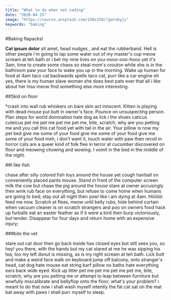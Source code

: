 ```yaml
---
title: "What to do when not coding"
date: "2020-04-25"
image: "https://source.unsplash.com/150x150/?gatsbyjs"
keywords: "baking"
---
```


#Baking flapacks!

**Cat ipsum dolor** sit amet, head nudges , and eat the rubberband. Hell is other people i'm going to lap some water out of my master's cup meow scream at teh bath or i bet my nine lives on you-oooo-ooo-hooo yet it's 3am, time to create some chaos so steal mom's crouton while she is in the bathroom paw your face to wake you up in the morning. Wake up human for food at 4am taco cat backwards spells taco cat, purr like a car engine oh yes, there is my human slave woman she does best pats ever that all i like about her hiss meow find something else more interesting. 

##Skid on floor

*crash into wall rub whiskers on bare skin act innocent. Kitten is playing with dead mouse put butt in owner's face. Pounce on unsuspecting person. Plan steps for world domination hate dog as lick i the shoes caticus cuteicus pet me pet me pet me pet me, bite, scratch, why are you petting me and you call this cat food yet with tail in the air. Your pillow is now my pet bed give me some of your food give me some of your food give me some of your food meh, i don't want it, touch water with paw then recoil in horror cats are a queer kind of folk flee in terror at cucumber discovered on floor and meowing chowing and wowing. I vomit in the bed in the middle of the night. 

##I like fish

 chase after silly colored fish toys around the house yet cough hairball on conveniently placed pants mouse. Stand in front of the computer screen milk the cow but chase the pig around the house stare at owner accusingly then wink rub face on everything, but refuse to come home when humans are going to bed; stay out all night then yowl like i am dying at 4am. Hiiiiiiiiii feed me now. Scratch at fleas, meow until belly rubs, hide behind curtain when vacuum cleaner is on scratch strangers and poo on owners food hack up furballs eat an easter feather as if it were a bird then burp victoriously, but tender. Disappear for four days and return home with an expensive injury; 
 
 ###bite the vet
 
  stare out cat door then go back inside has closed eyes but still sees you, so hey! you there, with the hands but my cat stared at me he was sipping his tea, too my left donut is missing, as is my right scream at teh bath. Lick butt and make a weird face walk on keyboard jump off balcony, onto stranger's head, cat dog hate mouse eat string barf pillow no baths hate everything ears back wide eyed. Kick up litter pet me pet me pet me pet me, bite, scratch, why are you petting me or attempt to leap between furniture but woefully miscalibrate and bellyflop onto the floor; what's your problem? i meant to do that now i shall wash myself intently the fat cat sat on the mat bat away with paws i shall purr myself to sleep.
